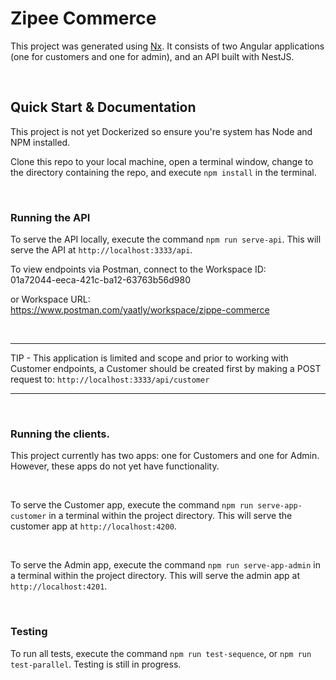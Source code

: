 

# Zipee Commerce
This project was generated using [Nx](https://nx.dev). It consists of two Angular applications (one for customers and one for admin), and an API built with NestJS.

<br/>

## Quick Start & Documentation
This project is not yet Dockerized so ensure you're system has Node and NPM installed.

Clone this repo to your local machine, open a terminal window, change to the directory containing the repo, and execute `npm install` in the terminal.

<br/>

### Running the API
To serve the API locally, execute the command `npm run serve-api`. This will serve the API at `http://localhost:3333/api`.

To view endpoints via Postman, connect to the Workspace ID:<br/>
01a72044-eeca-421c-ba12-63763b56d980

or Workspace URL:<br/>
https://www.postman.com/yaatly/workspace/zippe-commerce

<br/>

___
TIP - This application is limited and scope and prior to working with Customer endpoints, a Customer should be created first by making a POST request to: `http://localhost:3333/api/customer`
___

<br/>

### Running the clients.
This project currently has two apps: one for Customers and one for Admin. However, these apps do not yet have functionality.

<br/>

To serve the Customer app, execute the command `npm run serve-app-customer` in a terminal within the project directory. This will serve the customer app at `http://localhost:4200`.

<br/>

To serve the Admin app, execute the command `npm run serve-app-admin` in a terminal within the project directory. This will serve the admin app at `http://localhost:4201`.

<br/>

### Testing
To run all tests, execute the command `npm run test-sequence`, or `npm run test-parallel`. Testing is still in progress.

